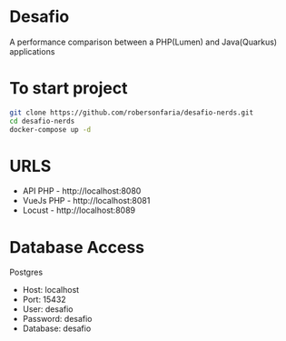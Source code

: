 # Desafio
A performance comparison between a PHP(Lumen) and Java(Quarkus) applications

# To start project

```bash
git clone https://github.com/robersonfaria/desafio-nerds.git
cd desafio-nerds
docker-compose up -d 
```

# URLS
 - API PHP - http://localhost:8080
 - VueJs PHP - http://localhost:8081
 - Locust - http://localhost:8089

# Database Access
Postgres
 - Host: localhost
 - Port: 15432
 - User: desafio
 - Password: desafio
 - Database: desafio